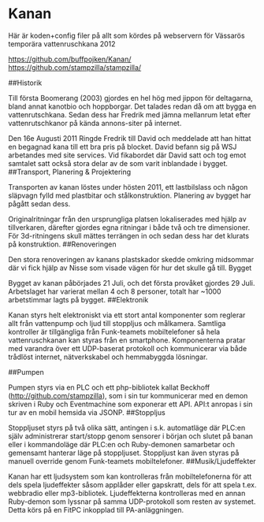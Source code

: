 Kanan
=====

Här är koden+config filer på allt som kördes på webservern för Vässarös temporära vattenruschkana 2012

https://github.com/buffpojken/Kanan/
https://github.com/stampzilla/stampzilla/



##Historik

Till första Boomerang (2003) gjordes en hel hög med jippon för deltagarna, bland annat kanotbio och hoppborgar. Det talades redan då om att bygga en vattenrutschkana. Sedan dess har Fredrik med jämna mellanrum letat efter vattenrutschkanor på kända annons-siter på internet.

Den 16e Augusti 2011 Ringde Fredrik till David och meddelade att han hittat en begagnad kana till ett bra pris på blocket. David befann sig på WSJ arbetandes med site services. Vid fikabordet där David satt och tog emot samtalet satt också stora delar av de som varit inblandade i bygget.
##Transport, Planering & Projektering

Transporten av kanan löstes under hösten 2011, ett lastbilslass och någon släpvagn fylld med plastbitar och stålkonstruktion. Planering av bygget har pågått sedan dess.

Originalritningar från den ursprungliga platsen lokaliserades med hjälp av tillverkaren, därefter gjordes egna ritningar i både två och tre dimensioner. För 3d-ritningens skull mättes terrängen in och sedan dess har det klurats på konstruktion.
##Renoveringen

Den stora renoveringen av kanans plastskador skedde omkring midsommar där vi fick hjälp av Nisse som visade vägen för hur det skulle gå till.
Bygget

Bygget av kanan påbörjades 21 Juli, och det första provåket gjordes 29 Juli. Arbetslaget har varierat mellan 4 och 8 personer, totalt har ~1000 arbetstimmar lagts på bygget.
##Elektronik

Kanan styrs helt elektroniskt via ett stort antal komponenter som reglerar allt från vattenpump och ljud till stoppljus och målkamera. Samtliga kontroller är tillgängliga från Funk-teamets mobiltelefoner så hela vattenruschkanan kan styras från en smartphone. Komponenterna pratar med varandra över ett UDP-baserat protokoll och kommunicerar via både trådlöst internet, nätverkskabel och hemmabyggda lösningar.

##Pumpen

Pumpen styrs via en PLC och ett php-bibliotek kallat Beckhoff (http://github.com/stampzilla), som i sin tur kommunicerar med en demon skriven i Ruby och Eventmachine som exponerar ett API. API:t anropas i sin tur av en mobil hemsida via JSONP.
##Stoppljus

Stoppljuset styrs på två olika sätt, antingen i s.k. automatläge där PLC:en själv administrerar start/stopp genom sensorer i början och slutet på banan eller i kommandoläge där PLC:en och Ruby-demonen samarbetar och gemensamt hanterar läge på stoppljuset. Stoppljust kan även styras på manuell override genom Funk-teamets mobiltelefoner.
##Musik/Ljudeffekter

Kanan har ett ljudsystem som kan kontrolleras från mobiltelefonerna för att dels spela ljudeffekter såsom applåder eller gapskratt, dels för att spela t.ex. webbradio eller mp3-bibliotek. Ljudeffekterna kontrolleras med en annan Ruby-demon som lyssnar på samma UDP-protokoll som resten av systemet. Detta körs på en FitPC inkopplad till PA-anläggningen.

